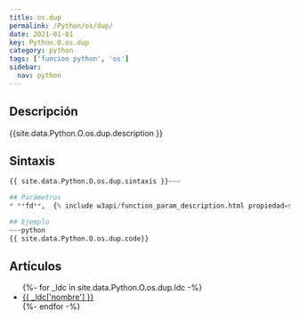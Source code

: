 ```yaml
---
title: os.dup
permalink: /Python/os/dup/
date: 2021-01-01
key: Python.O.os.dup
category: python
tags: ['funcion python', 'os']
sidebar: 
  nav: python
---
```


## Descripción
{{site.data.Python.O.os.dup.description }}

## Sintaxis
~~~python
{{ site.data.Python.O.os.dup.sintaxis }}~~~

## Parámetros
* **fd**,  {% include w3api/function_param_description.html propiedad=site.data.Python.O.os.dup valor="fd" %}

## Ejemplo
~~~python
{{ site.data.Python.O.os.dup.code}}
~~~

## Artículos
<ul>
{%- for _ldc in site.data.Python.O.os.dup.ldc -%}
   <li>
       <a href="{{_ldc['url'] }}">{{ _ldc['nombre'] }}</a>
   </li>
{%- endfor -%}
</ul>
